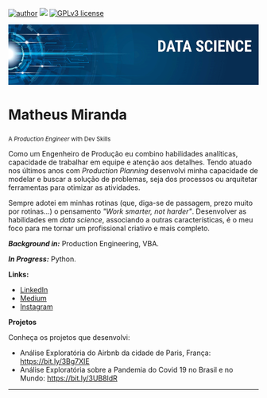 [![author](https://img.shields.io/badge/author-matheusmiranda-red.svg)](https://www.linkedin.com/in/engenheiromatheusmiranda/) [![](https://img.shields.io/badge/python-3.10+-blue.svg)](https://www.python.org/downloads/release/python-365/) [![GPLv3 license](https://img.shields.io/badge/License-GPLv3-blue.svg)](http://perso.crans.org/besson/LICENSE.html)

<p align="center">
  <img src="banner.png" >
</p>

# Matheus Miranda
<sub>A *Production Engineer* with Dev Skills</sub>

Como um Engenheiro de Produção eu combino habilidades analíticas, capacidade de trabalhar em equipe e atenção aos detalhes. Tendo atuado nos últimos anos com *Production Planning* desenvolvi minha capacidade de modelar e buscar a solução de problemas, seja dos processos ou arquitetar ferramentas para otimizar as atividades. 

Sempre adotei em minhas rotinas (que, diga-se de passagem, prezo muito por rotinas...) o pensamento <i>"Work smarter, not harder"</i>. Desenvolver as habilidades em <i>data science</i>, associando a outras características, é o meu foco para me tornar um profissional criativo e mais completo.


<i><b>Background in:</i></b> Production Engineering, VBA. 

<i><b>In Progress:</i></b> Python. 

<b>Links:</b>
* <a href="https://www.linkedin.com/in/engenheiromatheusmiranda/" target="_blank">LinkedIn</a>
* <a href="https://medium.com/@matheus_miranda" target="_blank">Medium</a>
* <a href="https://www.instagram.com/matheusmiranda.ofc/" target="_blank">Instagram</a>
 
 

<b>Projetos</b>

Conheça os projetos que desenvolvi:
* Análise Exploratória do Airbnb da cidade de Paris, França: <a href="https://bit.ly/3Bg7XIE" target="_blank">https://bit.ly/3Bg7XIE</a> 
* Análise Exploratória sobre a Pandemia do Covid 19 no Brasil e no Mundo: <a href="https://bit.ly/3UB8ldR" target="_blank">https://bit.ly/3UB8ldR</a> 
---




